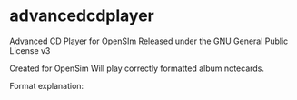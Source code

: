 # advancedcdplayer
Advanced CD Player for OpenSIm
Released under the GNU General Public License v3

Created for OpenSim
Will play correctly formatted album notecards.

Format explanation:
